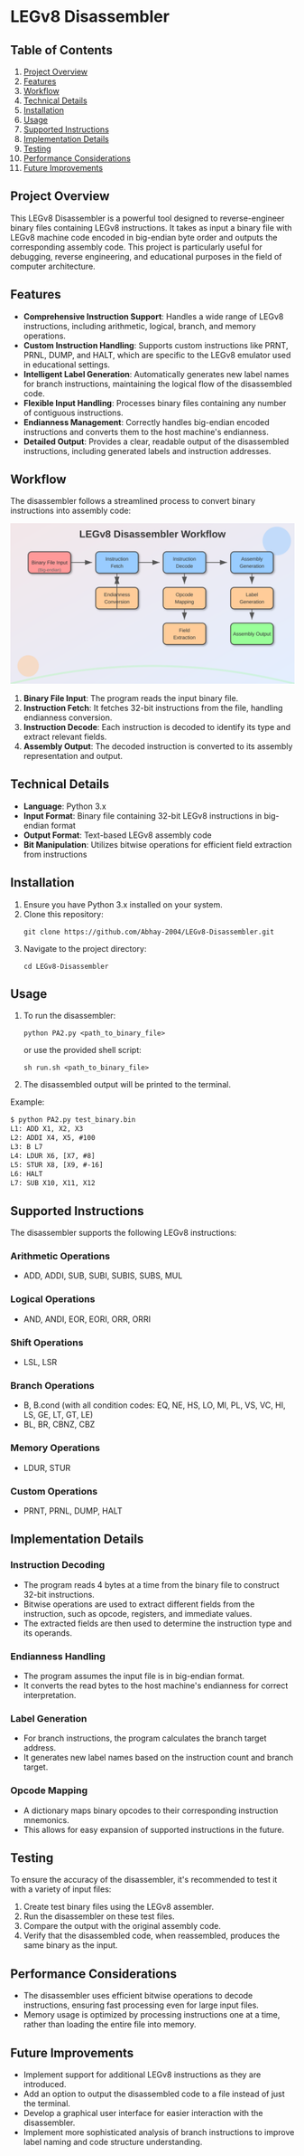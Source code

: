 # LEGv8 Disassembler

## Table of Contents
1. [Project Overview](#project-overview)
2. [Features](#features)
3. [Workflow](#workflow)
4. [Technical Details](#technical-details)
5. [Installation](#installation)
6. [Usage](#usage)
7. [Supported Instructions](#supported-instructions)
8. [Implementation Details](#implementation-details)
9. [Testing](#testing)
10. [Performance Considerations](#performance-considerations)
11. [Future Improvements](#future-improvements)


## Project Overview

This LEGv8 Disassembler is a powerful tool designed to reverse-engineer binary files containing LEGv8 instructions. It takes as input a binary file with LEGv8 machine code encoded in big-endian byte order and outputs the corresponding assembly code. This project is particularly useful for debugging, reverse engineering, and educational purposes in the field of computer architecture.

## Features

- **Comprehensive Instruction Support**: Handles a wide range of LEGv8 instructions, including arithmetic, logical, branch, and memory operations.
- **Custom Instruction Handling**: Supports custom instructions like PRNT, PRNL, DUMP, and HALT, which are specific to the LEGv8 emulator used in educational settings.
- **Intelligent Label Generation**: Automatically generates new label names for branch instructions, maintaining the logical flow of the disassembled code.
- **Flexible Input Handling**: Processes binary files containing any number of contiguous instructions.
- **Endianness Management**: Correctly handles big-endian encoded instructions and converts them to the host machine's endianness.
- **Detailed Output**: Provides a clear, readable output of the disassembled instructions, including generated labels and instruction addresses.

## Workflow

The disassembler follows a streamlined process to convert binary instructions into assembly code:

![Disassembler Workflow](workflow.svg)

1. **Binary File Input**: The program reads the input binary file.
2. **Instruction Fetch**: It fetches 32-bit instructions from the file, handling endianness conversion.
3. **Instruction Decode**: Each instruction is decoded to identify its type and extract relevant fields.
4. **Assembly Output**: The decoded instruction is converted to its assembly representation and output.

## Technical Details

- **Language**: Python 3.x
- **Input Format**: Binary file containing 32-bit LEGv8 instructions in big-endian format
- **Output Format**: Text-based LEGv8 assembly code
- **Bit Manipulation**: Utilizes bitwise operations for efficient field extraction from instructions

## Installation

1. Ensure you have Python 3.x installed on your system.
2. Clone this repository:
   ```
   git clone https://github.com/Abhay-2004/LEGv8-Disassembler.git
   ```
3. Navigate to the project directory:
   ```
   cd LEGv8-Disassembler
   ```

## Usage

1. To run the disassembler:
   ```
   python PA2.py <path_to_binary_file>
   ```
   or use the provided shell script:
   ```
   sh run.sh <path_to_binary_file>
   ```

2. The disassembled output will be printed to the terminal.

Example:
```
$ python PA2.py test_binary.bin
L1: ADD X1, X2, X3
L2: ADDI X4, X5, #100
L3: B L7
L4: LDUR X6, [X7, #8]
L5: STUR X8, [X9, #-16]
L6: HALT
L7: SUB X10, X11, X12
```

## Supported Instructions

The disassembler supports the following LEGv8 instructions:

### Arithmetic Operations
- ADD, ADDI, SUB, SUBI, SUBIS, SUBS, MUL

### Logical Operations
- AND, ANDI, EOR, EORI, ORR, ORRI

### Shift Operations
- LSL, LSR

### Branch Operations
- B, B.cond (with all condition codes: EQ, NE, HS, LO, MI, PL, VS, VC, HI, LS, GE, LT, GT, LE)
- BL, BR, CBNZ, CBZ

### Memory Operations
- LDUR, STUR

### Custom Operations
- PRNT, PRNL, DUMP, HALT

## Implementation Details

### Instruction Decoding
- The program reads 4 bytes at a time from the binary file to construct 32-bit instructions.
- Bitwise operations are used to extract different fields from the instruction, such as opcode, registers, and immediate values.
- The extracted fields are then used to determine the instruction type and its operands.

### Endianness Handling
- The program assumes the input file is in big-endian format.
- It converts the read bytes to the host machine's endianness for correct interpretation.

### Label Generation
- For branch instructions, the program calculates the branch target address.
- It generates new label names based on the instruction count and branch target.

### Opcode Mapping
- A dictionary maps binary opcodes to their corresponding instruction mnemonics.
- This allows for easy expansion of supported instructions in the future.

## Testing

To ensure the accuracy of the disassembler, it's recommended to test it with a variety of input files:

1. Create test binary files using the LEGv8 assembler.
2. Run the disassembler on these test files.
3. Compare the output with the original assembly code.
4. Verify that the disassembled code, when reassembled, produces the same binary as the input.

## Performance Considerations

- The disassembler uses efficient bitwise operations to decode instructions, ensuring fast processing even for large input files.
- Memory usage is optimized by processing instructions one at a time, rather than loading the entire file into memory.

## Future Improvements

- Implement support for additional LEGv8 instructions as they are introduced.
- Add an option to output the disassembled code to a file instead of just the terminal.
- Develop a graphical user interface for easier interaction with the disassembler.
- Implement more sophisticated analysis of branch instructions to improve label naming and code structure understanding.
